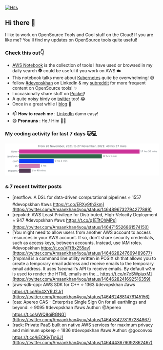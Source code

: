 [![Hits](https://hits.seeyoufarm.com/api/count/incr/badge.svg?url=https%3A%2F%2Fgithub.com%2Fakhan4u%2Fhit-counter&count_bg=%2379C83D&title_bg=%23555555&icon=&icon_color=%23E7E7E7&title=visits&edge_flat=false)](https://hits.seeyoufarm.com)

## Hi there 👋

I like to work on OpenSource Tools and Cool stuff on the Cloud! If you are like me? You'll find my updates on OpenSource tools quite useful!

### Check this out👇

* [AWS Notebook](https://histre.com/public/notebooks/dnllyanu/aws/) is the collection of tools I have used or browsed in my daily search 🕵️ could be useful if you work on AWS ☁️
* This notebook talks more about [Kubernetes](https://histre.com/public/notebooks/6uxdvo3y/kubernetes/) quite be overwhelming! 😅
* follow [#devopskhan](https://www.linkedin.com/feed/hashtag/devopskhan/) on LinkedIn & my [subreddit](https://www.reddit.com/r/devopskhan/) for more frequent content on OpenSource tools! ✨
* I occasionally share stuff on [Pocket](https://getpocket.com/@ej6g8d1dp2829A16a9Tf5d4T6bAMp3d8791rejDe86yem3bm4e14ex4fT4dluk29)!
* A quite noisy birdy on [twitter](https://twitter.com/Amaankhan4you) too! 😂
* Once in a great while I [blog](https://linuxparrot.com/) 😬


- 📫 **How to reach me** : [LinkedIn](https://www.linkedin.com/in/amaan-khan-linux-ninja) damn easy!
- 😄 **Pronouns** : He / Him 🤷‍♂️

### My coding activity for last 7 days 🐱💻

<img src="https://github.com/akhan4u/akhan4u/blob/main/images/stat.svg" alt="Amaan's Wakatime Activity!"/>

### 🔝 7 recent twitter posts
<!-- DEVDOJO:START -->
- [nextflow: A DSL for data-driven computational pipelines
⭐️ 1557
#devopskhan #aws
https://t.co/ERXy9th3km](https://twitter.com/Amaankhan4you/status/1464896732794277889)
- [repokid: AWS Least Privilege for Distributed, High-Velocity Deployment
⭐️ 947
#devopskhan #aws
https://t.co/q1ETtOhMPs](https://twitter.com/Amaankhan4you/status/1464715526861574150)
- [You might need to allow users from another AWS account to access resources in your AWS account. If so, don&#39;t share security credentials, such as access keys, between accounts. Instead, use IAM roles. #devopskhan https://t.co/VFf8x255av](https://twitter.com/Amaankhan4you/status/1464628247669489677)
- [tmpmail is a command line utility written in POSIX sh that allows you to create a temporary email address and receive emails to the temporary email address. It uses 1secmail&#39;s API to receive emails. By default w3m is used to render the HTML emails on the… https://t.co/n7eSWpjuxM](https://twitter.com/Amaankhan4you/status/1464628241692516359)
- [aws-sdk-cpp: AWS SDK for C++
⭐️ 1363
#devopskhan #aws
https://t.co/6n4XYRJ2Jr](https://twitter.com/Amaankhan4you/status/1464624881476145156)
- [cas: Apereo CAS - Enterprise Single Sign On for all earthlings and beyond.
⭐️ 9095
#devopskhan #aws
Author: @Apereo
https://t.co/aWQ8qjRGNG](https://twitter.com/Amaankhan4you/status/1464534278197284867)
- [rack: Private PaaS built on native AWS services for maximum privacy and minimum upkeep
⭐️ 1836
#devopskhan #aws
Author: @goconvox
https://t.co/kECKjyTm6J](https://twitter.com/Amaankhan4you/status/1464443676092862467)
<!-- DEVDOJO:END -->

<!-- ![Amaan's GitHub stats](https://github-readme-stats.vercel.app/api?username=akhan4u&count_private=true&show_icons=true&hide=contribs) -->
